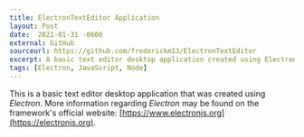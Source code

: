 ```yaml
---
title: ElectronTextEditor Application
layout: Post
date:  2021-01-31 -0600
external: GitHub
sourceurl: https://github.com/frederickm13/ElectronTextEditor
excerpt: A basic text editor desktop application created using Electron.
tags: [Electron, JavaScript, Node]
---
```


This is a basic text editor desktop application that was created using *Electron*. More information regarding *Electron* may be found on the framework's official website: [https://www.electronjs.org](https://electronjs.org).